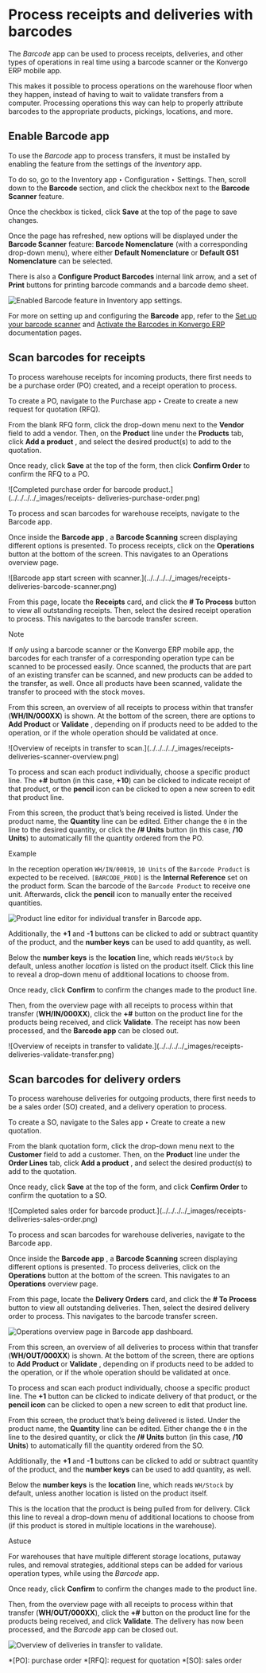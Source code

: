 # Process receipts and deliveries with barcodes

The _Barcode_ app can be used to process receipts, deliveries, and other types
of operations in real time using a barcode scanner or the Konvergo ERP mobile app.

This makes it possible to process operations on the warehouse floor when they
happen, instead of having to wait to validate transfers from a computer.
Processing operations this way can help to properly attribute barcodes to the
appropriate products, pickings, locations, and more.

## Enable Barcode app

To use the _Barcode_ app to process transfers, it must be installed by
enabling the feature from the settings of the _Inventory_ app.

To do so, go to the Inventory app ‣ Configuration ‣ Settings. Then, scroll
down to the **Barcode** section, and click the checkbox next to the **Barcode
Scanner** feature.

Once the checkbox is ticked, click **Save** at the top of the page to save
changes.

Once the page has refreshed, new options will be displayed under the **Barcode
Scanner** feature: **Barcode Nomenclature** (with a corresponding drop-down
menu), where either **Default Nomenclature** or **Default GS1 Nomenclature**
can be selected.

There is also a **Configure Product Barcodes** internal link arrow, and a set
of **Print** buttons for printing barcode commands and a barcode demo sheet.

![Enabled Barcode feature in Inventory app
settings.](../../../../_images/receipts-deliveries-barcode-setting.png)

For more on setting up and configuring the **Barcode** app, refer to the [Set
up your barcode scanner](../setup/hardware) and [Activate the Barcodes in
Konvergo ERP](../setup/software) documentation pages.

## Scan barcodes for receipts

To process warehouse receipts for incoming products, there first needs to be a
purchase order (PO) created, and a receipt operation to process.

To create a PO, navigate to the Purchase app ‣ Create to create a new request
for quotation (RFQ).

From the blank RFQ form, click the drop-down menu next to the **Vendor** field
to add a vendor. Then, on the **Product** line under the **Products** tab,
click **Add a product** , and select the desired product(s) to add to the
quotation.

Once ready, click **Save** at the top of the form, then click **Confirm
Order** to confirm the RFQ to a PO.

![Completed purchase order for barcode product.](../../../../_images/receipts-
deliveries-purchase-order.png)

To process and scan barcodes for warehouse receipts, navigate to the Barcode
app.

Once inside the **Barcode app** , a **Barcode Scanning** screen displaying
different options is presented. To process receipts, click on the
**Operations** button at the bottom of the screen. This navigates to an
Operations overview page.

![Barcode app start screen with scanner.](../../../../_images/receipts-
deliveries-barcode-scanner.png)

From this page, locate the **Receipts** card, and click the **# To Process**
button to view all outstanding receipts. Then, select the desired receipt
operation to process. This navigates to the barcode transfer screen.

<div class="alert alert-primary">
<p class="alert-title">
Note</p><p>If <em>only</em> using a barcode scanner or the Konvergo ERP mobile app, the barcodes for each transfer of a
corresponding operation type can be scanned to be processed easily. Once scanned, the products
that are part of an existing transfer can be scanned, and new products can be added to the
transfer, as well. Once all products have been scanned, validate the transfer to proceed with the
stock moves.</p>
</div>

From this screen, an overview of all receipts to process within that transfer
(**WH/IN/000XX**) is shown. At the bottom of the screen, there are options to
**Add Product** or **Validate** , depending on if products need to be added to
the operation, or if the whole operation should be validated at once.

![Overview of receipts in transfer to scan.](../../../../_images/receipts-
deliveries-scanner-overview.png)

To process and scan each product individually, choose a specific product line.
The **+#** button (in this case, **+10**) can be clicked to indicate receipt
of that product, or the **pencil** icon can be clicked to open a new screen to
edit that product line.

From this screen, the product that’s being received is listed. Under the
product name, the **Quantity** line can be edited. Either change the `0` in
the line to the desired quantity, or click the **/# Units** button (in this
case, **/10 Units**) to automatically fill the quantity ordered from the PO.

<div class="alert alert-success">
<p class="alert-title">
Example</p><p>In the reception operation <code>WH/IN/00019</code>, <code>10 Units</code> of the <code>Barcode Product</code> is expected to be
received. <code>[BARCODE_PROD]</code> is the <b>Internal Reference</b> set on the product form. Scan
the barcode of the <code>Barcode Product</code> to receive one unit. Afterwards, click the
<b>pencil</b> icon to manually enter the received quantities.</p>
<img alt="Product line editor for individual transfer in Barcode app." class="align-center" src="../../../../_images/receipts-deliveries-product-line-editor.png"/>
</div>

Additionally, the **+1** and **-1** buttons can be clicked to add or subtract
quantity of the product, and the **number keys** can be used to add quantity,
as well.

Below the **number keys** is the **location** line, which reads `WH/Stock` by
default, unless another _location_ is listed on the product itself. Click this
line to reveal a drop-down menu of additional locations to choose from.

Once ready, click **Confirm** to confirm the changes made to the product line.

Then, from the overview page with all receipts to process within that transfer
(**WH/IN/000XX**), click the **+#** button on the product line for the
products being received, and click **Validate**. The receipt has now been
processed, and the **Barcode app** can be closed out.

![Overview of receipts in transfer to validate.](../../../../_images/receipts-
deliveries-validate-transfer.png)

## Scan barcodes for delivery orders

To process warehouse deliveries for outgoing products, there first needs to be
a sales order (SO) created, and a delivery operation to process.

To create a SO, navigate to the Sales app ‣ Create to create a new quotation.

From the blank quotation form, click the drop-down menu next to the
**Customer** field to add a customer. Then, on the **Product** line under the
**Order Lines** tab, click **Add a product** , and select the desired
product(s) to add to the quotation.

Once ready, click **Save** at the top of the form, and click **Confirm Order**
to confirm the quotation to a SO.

![Completed sales order for barcode product.](../../../../_images/receipts-
deliveries-sales-order.png)

To process and scan barcodes for warehouse deliveries, navigate to the Barcode
app.

Once inside the **Barcode app** , a **Barcode Scanning** screen displaying
different options is presented. To process deliveries, click on the
**Operations** button at the bottom of the screen. This navigates to an
**Operations** overview page.

From this page, locate the **Delivery Orders** card, and click the **# To
Process** button to view all outstanding deliveries. Then, select the desired
delivery order to process. This navigates to the barcode transfer screen.

![Operations overview page in Barcode app
dashboard.](../../../../_images/receipts-deliveries-operations-page.png)

From this screen, an overview of all deliveries to process within that
transfer (**WH/OUT/000XX**) is shown. At the bottom of the screen, there are
options to **Add Product** or **Validate** , depending on if products need to
be added to the operation, or if the whole operation should be validated at
once.

To process and scan each product individually, choose a specific product line.
The **+1** button can be clicked to indicate delivery of that product, or the
**pencil icon** can be clicked to open a new screen to edit that product line.

From this screen, the product that’s being delivered is listed. Under the
product name, the **Quantity** line can be edited. Either change the `0` in
the line to the desired quantity, or click the **/# Units** button (in this
case, **/10 Units**) to automatically fill the quantity ordered from the SO.

Additionally, the **+1** and **-1** buttons can be clicked to add or subtract
quantity of the product, and the **number keys** can be used to add quantity,
as well.

Below the **number keys** is the **location** line, which reads `WH/Stock` by
default, unless another location is listed on the product itself.

This is the location that the product is being pulled from for delivery. Click
this line to reveal a drop-down menu of additional locations to choose from
(if this product is stored in multiple locations in the warehouse).

<div class="alert alert-info">
<p class="alert-title">
Astuce</p><p>For warehouses that have multiple different storage locations, putaway rules, and removal
strategies, additional steps can be added for various operation types, while using the <em>Barcode</em>
app.</p>
</div>

Once ready, click **Confirm** to confirm the changes made to the product line.

Then, from the overview page with all receipts to process within that transfer
(**WH/OUT/000XX**), click the **+#** button on the product line for the
products being received, and click **Validate**. The delivery has now been
processed, and the _Barcode_ app can be closed out.

![Overview of deliveries in transfer to
validate.](../../../../_images/receipts-deliveries-validate-delivery.png)

  *[PO]: purchase order
  *[RFQ]: request for quotation
  *[SO]: sales order


